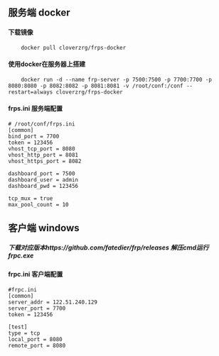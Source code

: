 ## 服务端 docker

#### 下载镜像

        docker pull cloverzrg/frps-docker

#### 使用docker在服务器上搭建

        docker run -d --name frp-server -p 7500:7500 -p 7700:7700 -p 8080:8080 -p 8082:8082 -p 8081:8081 -v /root/conf:/conf --restart=always cloverzrg/frps-docker
    
#### frps.ini 服务端配置

    # /root/conf/frps.ini
    [common]
    bind_port = 7700
    token = 123456
    vhost_tcp_port = 8080
    vhost_http_port = 8081
    vhost_https_port = 8082
    
    dashboard_port = 7500
    dashboard_user = admin
    dashboard_pwd = 123456
    
    tcp_mux = true
    max_pool_count = 10

## 客户端 windows

##### 下载对应版本https://github.com/fatedier/frp/releases 解压cmd运行frpc.exe   
    
#### frpc.ini 客户端配置

    #frpc.ini
    [common]
    server_addr = 122.51.240.129
    server_port = 7700
    token = 123456
 
    [test]
    type = tcp
    local_port = 8080
    remote_port = 8080